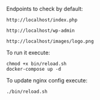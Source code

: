 Endpoints to check by default:
```
http://localhost/index.php
```

```
http://localhost/wp-admin
```

```
http://localhost/images/logo.png
```

To run it execute:
```
chmod +x bin/reload.sh
docker-compose up -d
```
To update nginx config execute:
```
./bin/reload.sh
```